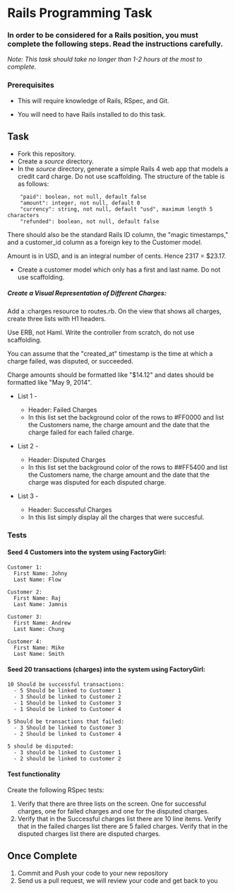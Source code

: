 # Rails Programming Task

### In order to be considered for a Rails position, you must complete the following steps. Read the instructions carefully.
*Note: This task should take no longer than 1-2 hours at the most to complete.*


### Prerequisites

- This will require knowledge of Rails, RSpec, and Git.

- You will need to have Rails installed to do this task.

## Task

- Fork this repository.
- Create a *source* directory.
- In the *source* directory, generate a simple Rails 4 web app that models a credit card charge. Do not use scaffolding. The structure of the table is as follows:

```
    "paid": boolean, not null, default false
    "amount": integer, not null, default 0
    "currency": string, not null, default "usd", maximum length 5 characters
    "refunded": boolean, not null, default false
```

There should also be the standard Rails ID column, the "magic timestamps," and a customer_id column as a foreign key to the Customer model.

Amount is in USD, and is an integral number of cents. Hence 2317 = $23.17.

- Create a customer model which only has a first and last name. Do not use scaffolding. 


##### Create a Visual Representation of Different Charges:

Add a :charges resource to routes.rb. On the view that shows all charges, create three lists with H1 headers. 

Use ERB, not Haml. Write the controller from scratch, do not use scaffolding. 

You can assume that the "created_at" timestamp is the time at which a charge failed, was disputed, or succeeded.

Charge amounts should be formatted like "$14.12" and dates should be formatted like "May 9, 2014".

- List 1 - 
  - Header: Failed Charges
  - In this list set the background color of the rows to #FF0000 and list the Customers name, the charge amount and the date that the charge failed for each failed charge. 

- List 2 - 
  - Header: Disputed Charges
  - In this list set the background color of the rows to ##FF5400 and list the Customers name, the charge amount and the date that the charge was disputed for each disputed charge. 

- List 3 - 
  - Header: Successful Charges
  - In this list simply display all the charges that were succesful. 

### Tests

#### Seed 4 Customers into the system using FactoryGirl:

    Customer 1: 
      First Name: Johny 
      Last Name: Flow

    Customer 2: 
      First Name: Raj
      Last Name: Jamnis

    Customer 3: 
      First Name: Andrew
      Last Name: Chung

    Customer 4: 
      First Name: Mike
      Last Name: Smith

  
#### Seed 20 transactions (charges) into the system using FactoryGirl:

    10 Should be successful transactions:
      - 5 Should be linked to Customer 1
      - 3 Should be linked to Customer 2
      - 1 Should be linked to Customer 3
      - 1 Should be linked to Customer 4
    
    5 Should be transactions that failed:
      - 3 Should be linked to Customer 3
      - 2 Should be linked to Customer 4
    
    5 should be disputed:
      - 3 should be linked to Customer 1
      - 2 should be linked to customer 2

#### Test functionality

Create the following RSpec tests:

  1.  Verify that there are three lists on the screen. One for successful charges, one for failed charges and one for the disputed charges. 
  2.  Verify that in the Successful charges list there are 10 line items. Verify that in the failed charges list there are 5 failed charges. Verify that in the disputed charges list there are disputed charges. 

## Once Complete
1. Commit and Push your code to your new repository
2. Send us a pull request, we will review your code and get back to you







